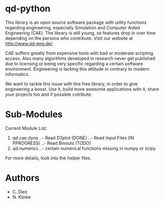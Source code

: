 

# qd-python

This library is an open source software package with utility functions regarding
engineering, especially Simulation and Computer Aided Engineering (CAE).
The library is still young, so features drop in over time depending on the
persons who contribute. Visit our website at http://www.qd-eng.de/.

CAE suffers greatly from expensive tools with bad or moderate scripting access.
Also many algorithms developed in research never get published due to licensing
or being very specific regarding a certain software environment. Engineering is
lacking this attitude in contrary to modern informatics.

We want to tackle this issue with this free library, in order to give engineering
a boost. Use it, build more awesome applications with it, share your projects
too and if possible cotribute.

# Sub-Modules

Current Module List:
1. qd.cae.dyna
..- Read D3plot (DONE)
..- Read Input Files (IN PPROGRESS)
..- Read Binouts (TODO)
2. qd.numerics
..- certain numerical functions missing in numpy or scipy

For more details, look into the helper files.

# Authors

- C. Diez
- N. Klinke
